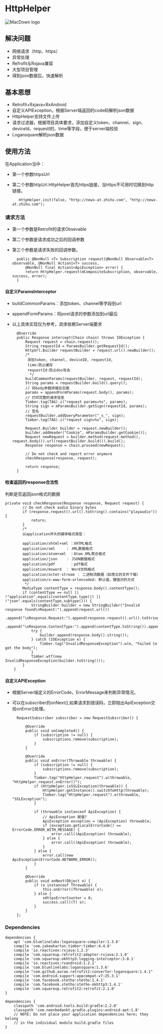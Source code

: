# HttpHelper

![MacDown logo](https://timgsa.baidu.com/timg?image&quality=80&size=b9999_10000&sec=1492851063981&di=dc00ed232150896a3985afc343fee398&imgtype=jpg&src=http%3A%2F%2Fimg1.imgtn.bdimg.com%2Fit%2Fu%3D3241354342%2C2143105457%26fm%3D214%26gp%3D0.jpg)

## 解决问题
* 网络请求（http、https）
* 异常处理
* Refrofit与Rxjava兼容
* 大型项目管理
* 得到json数据后，快速解析

## 基本思想
* Retrofit+Rxjava+RxAndroid
* 自定义APIException，根据Server端返回的code码解析json数据
* HttpHelper支持文件上传
* 请求过滤器，根据项目具体要求，添加自定义token、channel、sign、deviceId、requestI的、time等字段，便于server端校验
* Logansquare解析json数据

## 使用方法

在Application当中：

* 第一个参数httpsUrl
* 第二个参数httpUrl.HttpHelper首先https链接，当https不可用时切换到http链接。

 	     HttpHelper.init(false, "http://news-at.zhihu.com", "http://news-at.zhihu.com");
 	
### 请求方法  

* 第一个参数是Retrofit的请求Obsevable
* 第二个参数是请求成功之后的回调参数
* 第三个参数是请求失败的回调参数。
  
		public @NonNull <T> Subscription request(@NonNull Observable<T> observable, @NonNull Action1<T> success,
            @NonNull final Action1<ApiException> error) {
       		return HttpHelper.request(mCompositeSubscription, observable, success, error);
    	}
#### 自定义ParamsInterceptor
* buildCommonParams：添加token、channel等字段到url
* appendFormParams：将post请求的参数添加到url最后
* 以上具体实现仅为参考，具体依赖Server端要求

 		@Override
	    public Response intercept(Chain chain) throws IOException {
	        Request request = chain.request();
	        String requestId = ParamsBuilder.getRequestId();
	        HttpUrl.Builder requestBuilder = request.url().newBuilder();
	        /*
	         添加token, channel, deviceID, requestId,
	         time:防止缓存
	         requestId:防止dos攻击
	          */
	        buildCommonParams(requestBuilder, request, requestId);
	        String params = requestBuilder.build().query();
	        // 将body参数拼接在后面
	        params = appendFormParams(request.body(), params);
	        // 打印完整的请求信息
	        Timber.tag(TAG).i("request params=%s", params);
	        String sign = mParamsBuilder.getSign(requestId, params);
	        // 签名
	        requestBuilder.addQueryParameter("_s_", sign);
	        Timber.tag(TAG).i("request sign=%s", sign);
	
	        Request.Builder builder = request.newBuilder();
	        builder.addHeader("Cookie", mParamsBuilder.getCookie());
	        Request newRequest = builder.method(request.method(), request.body()).url(requestBuilder.build()).build();
	        Response response = chain.proceed(newRequest);
	
	        // Do not check and report error anymore
	        checkResponse(response, request);
	
	        return response;
	    }
	    
#### 检查返回的response合法性
判断是否返回json格式的数据

	private void checkResponse(Response response, Request request) {
	        // Do not check audio binary bytes
	        if (response.request().url().toString().contains("playaudio")) {
	            return;
	        }
	        /*
	        以application开头的媒体格式类型：
	
	        application/xhtml+xml ：XHTML格式
	        application/xml     ： XML数据格式
	        application/atom+xml  ：Atom XML聚合格式
	        application/json    ： JSON数据格式
	        application/pdf       ：pdf格式
	        application/msword  ： Word文档格式
	        application/octet-stream ： 二进制流数据（如常见的文件下载）
	        application/x-www-form-urlencoded: 默认值，键值对的方式
	         */
	        MediaType contentType = response.body().contentType();
	        if (contentType == null || !"application".equals(contentType.type()) || !"json".equals(contentType.subtype())) {
	            StringBuilder builder = new StringBuilder("Invalid response found\nRequest:").append(request.url())
	                    .append("\nResponse.Request:").append(response.request().url().toString())
	                    .append("\nResponse.ContentType:").append(contentType.toString()).append("\nResponse.Body:\n");
	            try {
	                builder.append(response.body().string());
	            } catch (IOException e) {
	                Timber.tag("InvalidResponseException").w(e, "Failed to get the body");
	            }
	            Timber.wtf(new InvalidResponseException(builder.toString()));
	        }
	    }
	    
#### 自定义APIException
* 根据Server端定义的ErrorCode，ErrorMessage来判断异常情况。
* 可以在subscriber的onNext(),如果请求到错误码，立即抛出ApiException交给onError()处理。

		RequestSubscriber subscriber = new RequestSubscriber() {

            @Override
            public void onCompleted() {
                if (subscription != null) {
                    subscriptions.remove(subscription);
                }
            }

            @Override
            public void onError(Throwable throwable) {
                if (subscription != null) {
                    subscriptions.remove(subscription);
                }
                Timber.tag("HttpHelper.request").w(throwable, "HttpHelper.request.onError()");
                if (HttpHelper.isSSLException(throwable)) {
                    HttpHelper.getInstance().switchToHttp(throwable);
                    Timber.tag("HttpHelper.request").e(throwable, "SSLException");
                }

                if (throwable instanceof ApiException) {
                    // ApiException 赋值?
                    ApiException exception = (ApiException) throwable;
                    if (exception.getLocalErrorCode() == ErrorCode.ERROR_WITH_MESSAGE) {
                        error.call((ApiException) throwable);
                    } else {
                        error.call((ApiException) throwable);
                    }
                } else {
                    error.call(new ApiException(ErrorCode.NETWORK_ERROR));
                }
            }

            @Override
            public void onNext(Object o) {
                if (o instanceof Throwable) {
                    this.onError((Throwable) o);
                } else {
                    sHttpsErrorCounter = 0;
                    success.call((T) o);
                }
            }
        };
        
### Dependencies

	dependencies {
	    apt 'com.bluelinelabs:logansquare-compiler:1.3.6'
	    compile 'com.jakewharton.timber:timber:4.4.0'
	    compile 'io.reactivex:rxjava:1.2.3'
	    compile 'com.squareup.retrofit2:adapter-rxjava:2.1.0'
	    compile 'com.squareup.okhttp3:logging-interceptor:3.0.1'
	    compile 'io.reactivex:rxandroid:1.2.1'
	    compile 'com.bluelinelabs:logansquare:1.3.6'
	    compile "com.github.aurae.retrofit2:converter-logansquare:1.4.1"
	    compile 'com.android.support:appcompat-v7:25.3.1'
	    compile 'com.facebook.stetho:stetho:1.4.1'
	    compile 'com.facebook.stetho:stetho-okhttp3:1.4.1'
	    compile 'com.squareup.retrofit2:retrofit:2.1.0'
	}
	
	dependencies {
        classpath 'com.android.tools.build:gradle:2.2.0'
        classpath 'com.neenbedankt.gradle.plugins:android-apt:1.8'
        // NOTE: Do not place your application dependencies here; they belong
        // in the individual module build.gradle files
    }














